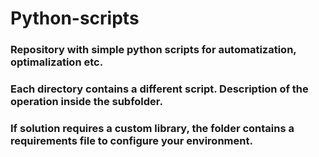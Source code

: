 # Python-scripts
### Repository with simple python scripts for automatization, optimalization etc.
### Each directory contains a different script. Description of the operation inside the subfolder. 
### If solution requires a custom library, the folder contains a requirements file to configure your environment.

